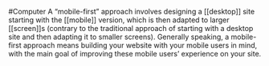 #Computer 
A “mobile-first” approach involves designing a [[desktop]] site starting with the [[mobile]] version, which is then adapted to larger [[screen]]s (contrary to the traditional approach of starting with a desktop site and then adapting it to smaller screens). Generally speaking, a mobile-first approach means building your website with your mobile users in mind, with the main goal of improving these mobile users’ experience on your site.